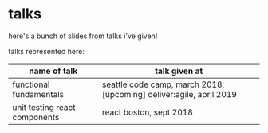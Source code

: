 # talks

here's a bunch of slides from talks i've given!

talks represented here:

| name of talk                  | talk given at                                                       |
| ----------------------------- | ------------------------------------------------------------------- |
| functional fundamentals       | seattle code camp, march 2018; [upcoming] deliver:agile, april 2019 |
| unit testing react components | react boston, sept 2018                                             |
